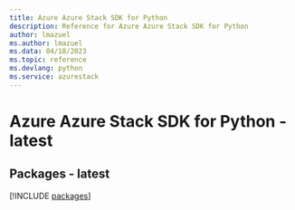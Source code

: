 ```yaml
---
title: Azure Azure Stack SDK for Python
description: Reference for Azure Azure Stack SDK for Python
author: lmazuel
ms.author: lmazuel
ms.data: 04/18/2023
ms.topic: reference
ms.devlang: python
ms.service: azurestack
---
```

# Azure Azure Stack SDK for Python - latest
## Packages - latest
[!INCLUDE [packages](azure-stack-index.md)]